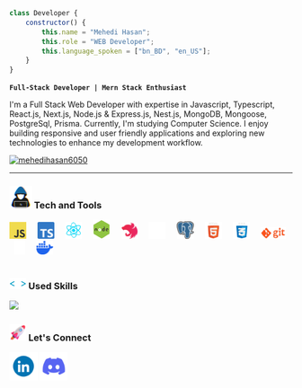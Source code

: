 ``` javascript
class Developer {
    constructor() {
        this.name = "Mehedi Hasan";
        this.role = "WEB Developer";
        this.language_spoken = ["bn_BD", "en_US"];
    }
}

```
 **`Full-Stack Developer | Mern Stack Enthusiast`**

I'm a Full Stack Web Developer with expertise in Javascript, Typescript, React.js, Next.js, Node.js & Express.js, Nest.js, MongoDB, Mongoose, PostgreSql, Prisma. Currently, I'm studying Computer Science. I enjoy building responsive and user friendly applications and exploring new technologies to enhance my development workflow.


<p align="left">
    <a href="https://twitter.com/mehedihasan6050" target="blank"><img src="https://img.shields.io/twitter/follow/mehedihasan6050?logo=twitter&style=for-the-badge" alt="mehedihasan6050" /></a>  
   </p>

---

###  <img src="https://github.com/mehedihasan605/mehedihasan605/blob/main/assets/tech.gif" width="40" height="40" /> Tech and Tools

<div align="left">
 <img src="https://github.com/mehedihasan605/mehedihasan605/blob/main/assets/javascript.png" width="30"> &nbsp; &nbsp; 
 <img src="https://github.com/mehedihasan605/mehedihasan605/blob/main/assets/typescript.png" width="30"> &nbsp; &nbsp;
 <img src="https://github.com/mehedihasan605/mehedihasan605/blob/main/assets/react.gif" width="30"> &nbsp; &nbsp; 
 <img src="https://github.com/mehedihasan605/mehedihasan605/blob/main/assets/node.gif" width="30"> &nbsp; &nbsp; 
<!--  <img src="https://github.com/mehedihasan605/mehedihasan605/blob/main/assets/express.png" width="30"> &nbsp; &nbsp;  -->
 <img src="https://github.com/mehedihasan605/mehedihasan605/blob/main/assets/nest.svg" width="30"/> &nbsp; &nbsp; 
 <img src="https://github.com/mehedihasan605/mehedihasan605/blob/main/assets/mongodb.gif" width="30"> &nbsp; &nbsp; 
 <img src="https://github.com/mehedihasan605/mehedihasan605/blob/main/assets/postgresql.png" width="30"> &nbsp; &nbsp; 
 <img src="https://github.com/mehedihasan605/mehedihasan605/blob/main/assets/html.gif" width="30"> &nbsp; &nbsp; 
 <img src="https://github.com/mehedihasan605/mehedihasan605/blob/main/assets/css.gif" width="30"> &nbsp; &nbsp; 
 <img src="https://github.com/mehedihasan605/mehedihasan605/blob/main/assets/git.gif" width="45"> &nbsp; &nbsp; 
 <img src="https://github.com/mehedihasan605/mehedihasan605/blob/main/assets/Prisma.svg" width="20"> &nbsp; &nbsp; 
 <img src="https://github.com/mehedihasan605/mehedihasan605/blob/main/assets/docker.svg" width="30">
</div>


#

### <img src="https://github.com/mehedihasan605/mehedihasan605/blob/main/assets/skills.gif" alt="" width="30" height="20" /> Used Skills

![](https://github-readme-stats.vercel.app/api/top-langs/?username=mehedihasan605&theme=catppuccin_mocha&hide_border=false&include_all_commits=false&count_private=false&layout=compact)

### <img src="https://github.com/mehedihasan605/mehedihasan605/blob/main/assets/Connect.png" width="30" height="30"> Let's Connect 

 <div>
  <a href="https://www.linkedin.com" target="blank"><img src="https://github.com/mehedihasan605/mehedihasan605/blob/main/assets/linkedin.gif" width="50"></a>
  <a href="https://discord.com/channels/mehedihasan605" target="blank"><img src="https://github.com/mehedihasan605/mehedihasan605/blob/main/assets/discord.gif" width="50"></a>
 </div>

